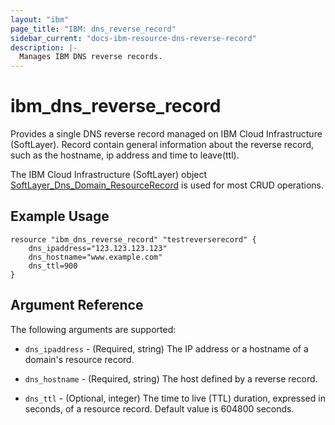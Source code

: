 ```yaml
---
layout: "ibm"
page_title: "IBM: dns_reverse_record"
sidebar_current: "docs-ibm-resource-dns-reverse-record"
description: |-
  Manages IBM DNS reverse records.
---
```


# ibm\_dns_reverse_record

Provides a single DNS reverse record managed on IBM Cloud Infrastructure (SoftLayer). Record contain general information about the reverse record, such as the hostname, ip address and time to leave(ttl).

The IBM Cloud Infrastructure (SoftLayer) object  [SoftLayer_Dns_Domain_ResourceRecord](https://sldn.softlayer.com/reference/datatypes/SoftLayer_Dns_Domain_ResourceRecord) is used for most CRUD operations.

## Example Usage
```hcl
resource "ibm_dns_reverse_record" "testreverserecord" {
    dns_ipaddress="123.123.123.123"
    dns_hostname="www.example.com"
    dns_ttl=900
}
```

## Argument Reference

The following arguments are supported:

* `dns_ipaddress` - (Required, string) The IP address or a hostname of a domain's resource record.

* `dns_hostname` - (Required, string) The host defined by a reverse record.

* `dns_ttl` - (Optional, integer) The time to live (TTL) duration, expressed in seconds, of a resource record. Default value is 604800 seconds.

